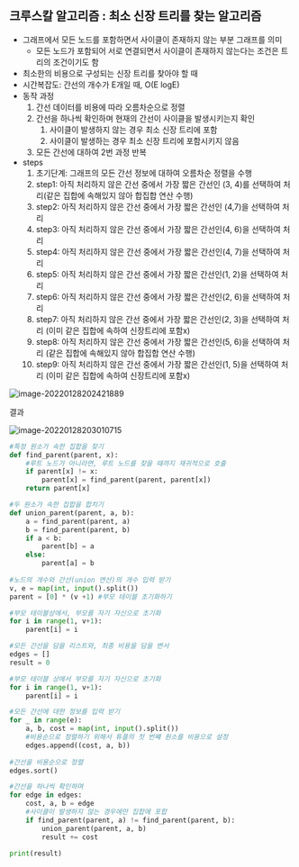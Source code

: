 ## 크루스칼 알고리즘 : 최소 신장 트리를 찾는 알고리즘

- 그래프에서 모든 노드를 포함하면서 사이클이 존재하지 않는 부분 그래프를 의미
  - 모든 노드가 포함되어 서로 연결되면서 사이클이 존재하지 않는다는 조건은 트리의 조건이기도 함
- 최소한의 비용으로 구성되는 신장 트리를 찾아야 할 때
- 시간복잡도: 간선의 개수가 E개일 때, O(E logE)
- 동작 과정
  1. 간선 데이터를 비용에 따라 오름차순으로 정렬
  2. 간선을 하나씩 확인하며 현재의 간선이 사이클을 발생시키는지 확인
     1. 사이클이 발생하지 않는 경우 최소 신장 트리에 포함
     2. 사이클이 발생하는 경우 최소 신장 트리에 포함시키지 않음
  3. 모든 간선에 대하여 2번 과정 반복
- steps
  1. 초기단계: 그래프의 모든 간선 정보에 대하여 오름차순 정렬을 수행
  2. step1: 아직 처리하지 않은 간선 중에서 가장 짧은 간선인 (3, 4)를 선택하여 처리(같은 집합에 속해있지 않아 합집합 연산 수행)
  3. step2: 아직 처리하지 않은 간선 중에서 가장 짧은 간선인 (4,7)을 선택하여 처리
  4. step3:  아직 처리하지 않은 간선 중에서 가장 짧은 간선인(4, 6)을 선택하여 처리
  5. step4: 아직 처리하지 않은 간선 중에서 가장 짧은 간선인(4, 7)을 선택하여 처리
  6. step5: 아직 처리하지 않은 간선 중에서 가장 짧은 간선인(1, 2)을 선택하여 처리
  7. step6: 아직 처리하지 않은 간선 중에서 가장 짧은 간선인(2, 6)을 선택하여 처리
  8. step7: 아직 처리하지 않은 간선 중에서 가장 짧은 간선인(2, 3)을 선택하여 처리 (이미 같은 집합에 속하여 신장트리에 포함x)
  9. step8: 아직 처리하지 않은 간선 중에서 가장 짧은 간선인(5, 6)을 선택하여 처리 (같은 집합에 속해있지 않아 합집합 연산 수행)
  10. step9: 아직 처리하지 않은 간선 중에서 가장 짧은 간선인(1, 5)을 선택하여 처리 (이미 같은 집합에 속하여 신장트리에 포함x)

![image-20220128202421889](C:\Users\Psw\AppData\Roaming\Typora\typora-user-images\image-20220128202421889.png)

결과

![image-20220128203010715](C:\Users\Psw\AppData\Roaming\Typora\typora-user-images\image-20220128203010715.png)

```python
#특정 원소가 속한 집합을 찾기
def find_parent(parent, x):
    #루트 노드가 아니라면, 루트 노드를 찾을 때까지 재귀적으로 호출
    if parent[x] != x:
        parent[x] = find_parent(parent, parent[x])
	return parent[x]

#두 원소가 속한 집합을 합치기
def union_parent(parent, a, b):
    a = find_parent(parent, a)
    b = find_parent(parent, b)
    if a < b:
        parent[b] = a
	else:
        parent[a] = b
        
#노드의 개수와 간선(union 연산)의 개수 입력 받기
v, e = map(int, input().split())
parent = [0] * (v +1) #부모 테이블 초기화하기

#부모 테이블상에서, 부모를 자기 자신으로 초기화
for i in range(1, v+1):
    parent[i] = i

#모든 간선을 담을 리스트와, 최종 비용을 담을 변서
edges = []
result = 0

#부모 테이블 상에서 부모를 자기 자신으로 초기화
for i in range(1, v+1):
    parent[i] = i

#모든 간선에 대한 정보를 입력 받기
for _ in range(e):
    a, b, cost = map(int, input().split())
    #비용순으로 정렬하기 위해서 튜플의 첫 번쨰 원소를 비용으로 설정
    edges.append((cost, a, b))
    
#간선을 비용순으로 정렬
edges.sort()

#간선을 하나씩 확인하며
for edge in edges:
    cost, a, b = edge
    #사이클이 발생하지 않는 경우에만 집합에 포합
    if find_parent(parent, a) != find_parent(parent, b):
        union_parent(parent, a, b)
        result += cost
        
print(result)
```

